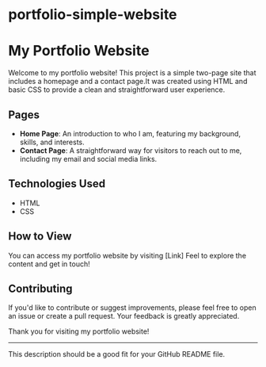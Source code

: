   # portfolio-simple-website
  

  

  # My Portfolio Website

  Welcome to my portfolio website! This project is a simple two-page site that includes a homepage and a contact page.It was created using HTML and basic CSS to provide a clean and 
  straightforward user experience. 

  ## Pages

  - **Home Page**: An introduction to who I am, featuring my background, skills, and interests.
  - **Contact Page**: A straightforward way for visitors to reach out to me, including my email and social media links.

  ## Technologies Used

  - HTML
  - CSS

  ## How to View

  You can access my portfolio website by visiting [Link] Feel to explore the content and get in touch!

  ## Contributing

  If you'd like to contribute or suggest improvements, please feel free to open an issue or create a pull request. Your feedback is greatly appreciated.  

  Thank you for visiting my portfolio website!


---

This description should be a good fit for your GitHub README file.






